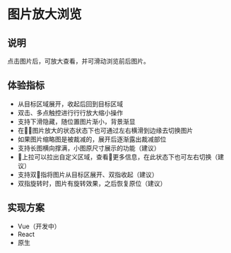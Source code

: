 # 图片放大浏览

## 说明

点击图片后，可放大查看，并可滑动浏览前后图片。

## 体验指标

- 从目标区域展开，收起后回到目标区域
- 双击、多点触控进⾏行行放⼤缩小操作
- 支持下滑隐藏，随位置图⽚渐⼩，背景渐显
- 在图片放大的状态状态下也可通过左右横滑到边缘去切换图片
- 如果图片缩略图是被裁减的，展开后逐渐露出裁减部位
- 支持长图横向撑满，小图原尺寸展示的功能（建议）
- 上拉可以拉出自定义区域，查看更多信息，在此状态下也可左右切换（建议）
- 支持双指将图片从目标区展开、双指收起（建议）
- 双指旋转时，图片有旋转效果，之后恢复原位（建议）

## 实现方案

- Vue（开发中）
- React
- 原生
